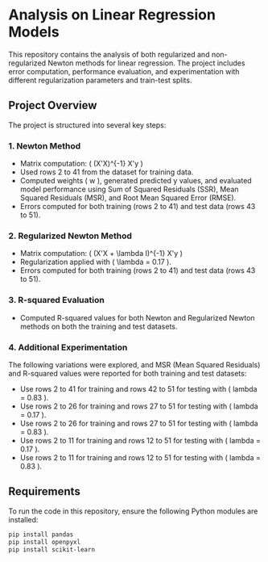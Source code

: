 # Analysis on Linear Regression Models

This repository contains the analysis of both regularized and non-regularized Newton methods for linear regression. The project includes error computation, performance evaluation, and experimentation with different regularization parameters and train-test splits.

## Project Overview

The project is structured into several key steps:

### 1. **Newton Method**
   - Matrix computation: \( (X'X)^{-1} X'y \)
   - Used rows 2 to 41 from the dataset for training data.
   - Computed weights \( w \), generated predicted y values, and evaluated model performance using Sum of Squared Residuals (SSR), Mean Squared Residuals (MSR), and Root Mean Squared Error (RMSE).
   - Errors computed for both training (rows 2 to 41) and test data (rows 43 to 51).

### 2. **Regularized Newton Method**
   - Matrix computation: \( (X'X + \lambda I)^{-1} X'y \)
   - Regularization applied with \( \lambda = 0.17 \).
   - Errors computed for both training (rows 2 to 41) and test data (rows 43 to 51).

### 3. **R-squared Evaluation**
   - Computed R-squared values for both Newton and Regularized Newton methods on both the training and test datasets.

### 4. **Additional Experimentation**
   The following variations were explored, and MSR (Mean Squared Residuals) and R-squared values were reported for both training and test datasets:
   - Use rows 2 to 41 for training and rows 42 to 51 for testing with \( lambda = 0.83 \).
   - Use rows 2 to 26 for training and rows 27 to 51 for testing with \( lambda = 0.17 \).
   - Use rows 2 to 26 for training and rows 27 to 51 for testing with \( lambda = 0.83 \).
   - Use rows 2 to 11 for training and rows 12 to 51 for testing with \( lambda = 0.17 \).
   - Use rows 2 to 11 for training and rows 12 to 51 for testing with \( lambda = 0.83 \).

## Requirements

To run the code in this repository, ensure the following Python modules are installed:

```bash
pip install pandas
pip install openpyxl
pip install scikit-learn
